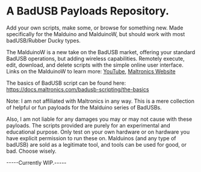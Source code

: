 # A BadUSB Payloads Repository.
Add your own scripts, make some, or browse for something new.
Made specifically for the Malduino and MalduinoW, but should work with most badUSB/Rubber Ducky types.

The MalduinoW is a new take on the BadUSB market, offering your standard BadUSB operations, but adding wireless capabilities. Remotely execute, edit, download, and delete scripts with the simple online user interface.
Links on the MalduinoW to learn more: [YouTube](https://youtu.be/qs9gERSV-bY), [Maltronics Website](https://maltronics.com/collections/malduinos/products/malduino-w)

The basics of BadUSB script can be found here: https://docs.maltronics.com/badusb-scripting/the-basics


Note: I am not affiliated with Maltronics in any way. This is a mere collection of helpful or fun payloads for the Malduino series of BadUSBs.

Also, I am not liable for any damages you may or may not cause with these payloads. The scripts provided are purely for an experimental and educational purpose. Only test on your own hardware or on hardware you have explicit permission to run these on. Malduinos (and any type of badUSB) are sold as a legitimate tool, and tools can be used for good, or bad. Choose wisely.



-----Currently WIP.-----


